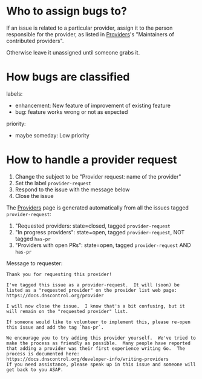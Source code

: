 # Who to assign bugs to?

If an issue is related to a particular provider, assign it to
the person responsible for the provider, as listed in
[Providers](provider/index.md)'s "Maintainers of
contributed providers".

Otherwise leave it unassigned until someone grabs it.


# How bugs are classified

labels:

* enhancement: New feature of improvement of existing feature
* bug: feature works wrong or not as expected

priority:

* maybe someday: Low priority

# How to handle a provider request

1. Change the subject to be "Provider request: name of the provider"
1. Set the label `provider-request`
1. Respond to the issue with the message below
1. Close the issue

The [Providers](provider/index.md) page is generated
automatically from all the issues tagged `provider-request`:

1. "Requested providers: state=closed, tagged `provider-request`
1. "In progress providers": state=open, tagged `provider-request`, NOT tagged `has-pr`
1. "Providers with open PRs": state=open, tagged `provider-request` AND `has-pr`

Message to requester:

```text
Thank you for requesting this provider!

I've tagged this issue as a provider-request.  It will (soon) be listed as a "requested provider" on the provider list web page:
https://docs.dnscontrol.org/provider

I will now close the issue.  I know that's a bit confusing, but it will remain on the "requested provider" list.

If someone would like to volunteer to implement this, please re-open this issue and add the tag `has-pr`.

We encourage you to try adding this provider yourself.  We've tried to make the process as friendly as possible.  Many people have reported that adding a provider was their first experience writing Go.  The process is documented here:
https://docs.dnscontrol.org/developer-info/writing-providers
If you need assistance, please speak up in this issue and someone will get back to you ASAP.
```
